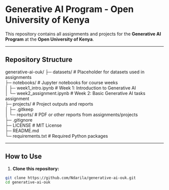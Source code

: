 # Generative AI Program - Open University of Kenya

This repository contains all assignments and projects for the **Generative AI Program** at the **Open University of Kenya**.

---

## Repository Structure

generative-ai-ouk/
├─ datasets/ # Placeholder for datasets used in assignments  
├─ notebooks/ # Jupyter notebooks for course weeks  
│  ├─ week1_intro.ipynb # Week 1: Introduction to Generative AI  
│  └─ week2_assignment.ipynb # Week 2: Basic Generative AI tasks assignment  
├─ projects/ # Project outputs and reports  
│  ├─ .gitkeep  
│  └─ reports/ # PDF or other reports from assignments/projects  
├─ .gitignore  
├─ LICENSE # MIT License  
├─ README.md  
└─ requirements.txt # Required Python packages

---

## How to Use

1. **Clone this repository:**

```bash
git clone https://github.com/Ndarila/generative-ai-ouk.git
cd generative-ai-ouk
